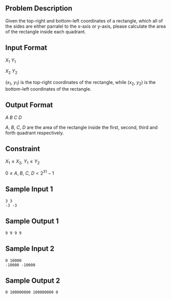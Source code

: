 ## Problem Description ##

Given the top-right and bottom-left coordinates of a rectangle, which all of the sides are either parralel to the x-axis or y-axis, please calculate the area of the rectangle inside each quadrant.

## Input Format ##

$X_{1}\text{ }Y_{1}$

$X_{2}\text{ }Y_{2}$

($x_{1}\text{, }y_{1}$) is the top-right coordinates of the rectangle, while ($x_{2}\text{, }y_{2}$) is the bottom-left coordinates of the rectangle.

## Output Format ##

$A\text{ }B\text{ }C\text{ }D$

$A\text{, }B\text{, }C\text{, }D$ are the area of the rectangle inside the first, second, third and forth quadrant respectively.

## Constraint ##

$X_{1} \leq X_{2}\text{, }Y_{1} \leq Y_{2}$

$0 \leq A\text{, }B\text{, }C\text{, }D < 2^{31} - 1$

## Sample Input 1 ##

```
3 3
-3 -3
```

## Sample Output 1 ##

```
9 9 9 9
```

## Sample Input 2 ##

```
0 10000
-10000 -10000
```

## Sample Output 2 ##

```
0 100000000 100000000 0
```
